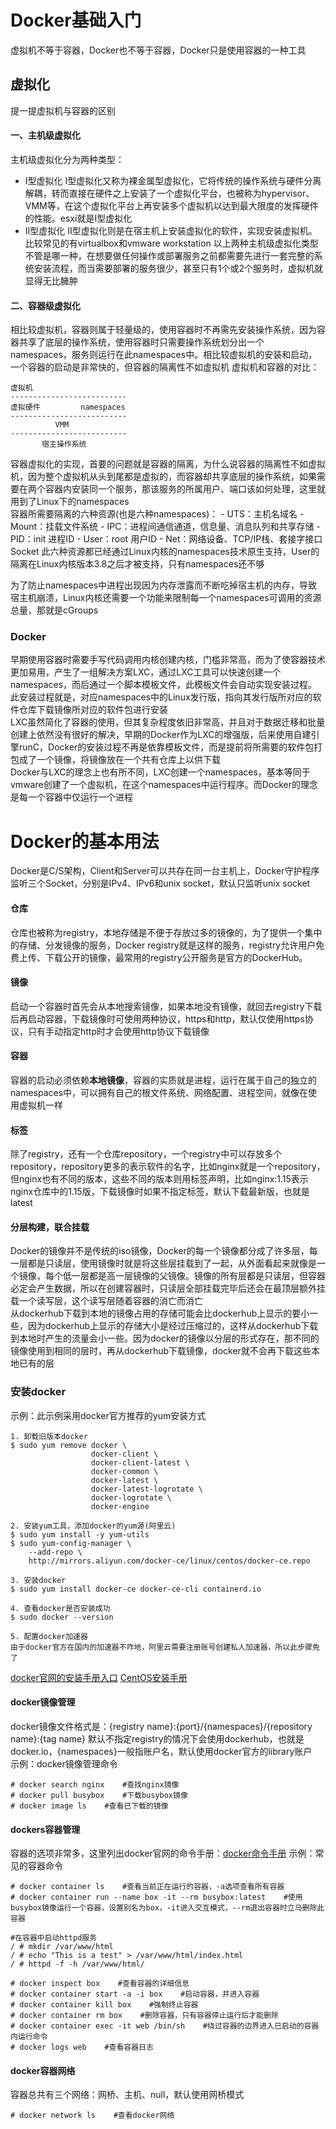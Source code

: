 Docker基础入门
=============
虚拟机不等于容器，Docker也不等于容器，Docker只是使用容器的一种工具

虚拟化
------
提一提虚拟机与容器的区别

#### 一、主机级虚拟化
主机级虚拟化分为两种类型：
  - Ⅰ型虚拟化
  	Ⅰ型虚拟化又称为裸金属型虚拟化，它将传统的操作系统与硬件分离解耦，转而直接在硬件之上安装了一个虚拟化平台，也被称为hypervisor、VMM等，在这个虚拟化平台上再安装多个虚拟机以达到最大限度的发挥硬件的性能。esxi就是Ⅰ型虚拟化
  - Ⅱ型虚拟化
  	Ⅱ型虚拟化则是在宿主机上安装虚拟化的软件，实现安装虚拟机。比较常见的有virtualbox和vmware workstation
以上两种主机级虚拟化类型不管是哪一种，在想要做任何操作或部署服务之前都需要先进行一套完整的系统安装流程，而当需要部署的服务很少，甚至只有1个或2个服务时，虚拟机就显得无比臃肿

#### 二、容器级虚拟化
相比较虚拟机，容器则属于轻量级的，使用容器时不再需先安装操作系统，因为容器共享了底层的操作系统，使用容器时只需要操作系统划分出一个namespaces，服务则运行在此namespaces中。相比较虚拟机的安装和启动，一个容器的启动是非常快的，但容器的隔离性不如虚拟机
虚拟机和容器的对比：
```shell
虚拟机
--------------------------
虚拟硬件         namespaces
--------------------------
          VMM
--------------------------
       宿主操作系统
```
容器虚拟化的实现，首要的问题就是容器的隔离，为什么说容器的隔离性不如虚拟机，因为整个虚拟机从头到尾都是虚拟的，而容器却共享底层的操作系统，如果需要在两个容器内安装同一个服务，那该服务的所属用户、端口该如何处理，这里就用到了Linux下的namespaces <br/>
容器所需要隔离的六种资源(也是六种namespaces)：
	- UTS：主机名域名
	- Mount：挂载文件系统
	- IPC：进程间通信通道，信息量、消息队列和共享存储
	- PID：init 进程ID
	- User：root 用户ID
	- Net：网络设备、TCP/IP栈、套接字接口 Socket
此六种资源都已经通过Linux内核的namespaces技术原生支持，User的隔离在Linux内核版本3.8之后才被支持，只有namespaces还不够 <br />

为了防止namespaces中进程出现因为内存泄露而不断吃掉宿主机的内存，导致宿主机崩溃，Linux内核还需要一个功能来限制每一个namespaces可调用的资源总量，那就是cGroups

### Docker
早期使用容器时需要手写代码调用内核创建内核，门槛非常高，而为了使容器技术更加易用，产生了一组解决方案LXC，通过LXC工具可以快速创建一个namespaces，而后通过一个脚本模板文件，此模板文件会自动实现安装过程。此安装过程就是，对应namespaces中的Linux发行版，指向其发行版所对应的软件仓库下载镜像所对应的软件包进行安装 <br />
LXC虽然简化了容器的使用，但其复杂程度依旧非常高，并且对于数据迁移和批量创建上依然没有很好的解决，早期的Docker作为LXC的增强版，后来使用自建引擎runC，Docker的安装过程不再是依靠模板文件，而是提前将所需要的软件包打包成了一个镜像，将镜像放在一个共有仓库上以供下载 <br />
Docker与LXC的理念上也有所不同，LXC创建一个namespaces，基本等同于vmware创建了一个虚拟机，在这个namespaces中运行程序。而Docker的理念是每一个容器中仅运行一个进程

Docker的基本用法
===============
Docker是C/S架构，Client和Server可以共存在同一台主机上，Docker守护程序监听三个Socket，分别是IPv4、IPv6和unix socket，默认只监听unix socket

#### 仓库
仓库也被称为registry，本地存储是不便于存放过多的镜像的，为了提供一个集中的存储、分发镜像的服务，Docker registry就是这样的服务，registry允许用户免费上传、下载公开的镜像，最常用的registry公开服务是官方的DockerHub。

#### 镜像
启动一个容器时首先会从本地搜索镜像，如果本地没有镜像，就回去registry下载后再启动容器，下载镜像时可使用两种协议，https和http，默认仅使用https协议，只有手动指定http时才会使用http协议下载镜像

#### 容器
容器的启动必须依赖**本地镜像**，容器的实质就是进程，运行在属于自己的独立的namespaces中，可以拥有自己的根文件系统、网络配置、进程空间，就像在使用虚拟机一样

#### 标签
除了registry，还有一个仓库repository，一个registry中可以存放多个repository，repository更多的表示软件的名字，比如nginx就是一个repository，但nginx也有不同的版本，这些不同的版本则用标签声明，比如nginx:1.15表示nginx仓库中的1.15版，下载镜像时如果不指定标签，默认下载最新版，也就是latest

#### 分层构建，联合挂载
Docker的镜像并不是传统的iso镜像，Docker的每一个镜像都分成了许多层，每一层都是只读层，使用镜像时就是将这些层挂载到了一起，从外面看起来就像是一个镜像，每个低一层都是高一层镜像的父镜像。镜像的所有层都是只读层，但容器必定会产生数据，所以在创建容器时，只读层全部挂载完毕后还会在最顶层额外挂载一个读写层，这个读写层随着容器的消亡而消亡 <br />
从dockerhub下载到本地的镜像占用的存储可能会比dockerhub上显示的要小一些，因为dockerhub上显示的存储大小是经过压缩过的，这样从dockerhub下载到本地时产生的流量会小一些。因为docker的镜像以分层的形式存在，那不同的镜像使用到相同的层时，再从dockerhub下载镜像，docker就不会再下载这些本地已有的层

### 安装docker
示例：此示例采用docker官方推荐的yum安装方式
```shell
1. 卸载旧版本docker
$ sudo yum remove docker \
                  docker-client \
                  docker-client-latest \
                  docker-common \
                  docker-latest \
                  docker-latest-logrotate \
                  docker-logrotate \
                  docker-engine

2. 安装yum工具，添加docker的yum源(阿里云)
$ sudo yum install -y yum-utils
$ sudo yum-config-manager \
    --add-repo \
    http://mirrors.aliyun.com/docker-ce/linux/centos/docker-ce.repo

3. 安装docker
$ sudo yum install docker-ce docker-ce-cli containerd.io

4. 查看docker是否安装成功
$ sudo docker --version

5. 配置docker加速器
由于docker官方在国内的加速器不咋地，阿里云需要注册账号创建私人加速器，所以此步骤免了
```
[docker官网的安装手册入口](https://docs.docker.com/get-docker/)
[CentOS安装手册](https://docs.docker.com/engine/install/centos/)

#### docker镜像管理
docker镜像文件格式是：{registry name}:{port}/{namespaces}/{repository name}:{tag name}
默认不指定registry的情况下会使用dockerhub，也就是docker.io，{namespaces}一般指账户名，默认使用docker官方的library账户 <br />
示例：docker镜像管理命令
```shell
# docker search nginx    #查找nginx镜像
# docker pull busybox    #下载busybox镜像
# docker image ls    #查看已下载的镜像
```

#### dockers容器管理
容器的选项非常多，这里列出docker官网的命令手册：[docker命令手册](https://docs.docker.com/engine/reference/run/)
示例：常见的容器命令
```shell
# docker container ls    #查看当前正在运行的容器，-a选项查看所有容器
# docker container run --name box -it --rm busybox:latest    #使用busybox镜像运行一个容器，设置别名为box，-it进入交互模式，--rm退出容器时立马删除此容器

#在容器中启动httpd服务
/ # mkdir /var/www/html
/ # echo "This is a test" > /var/www/html/index.html
/ # httpd -f -h /var/www/html/

# docker inspect box    #查看容器的详细信息
# docker container start -a -i box    #启动容器，并进入容器
# docker container kill box    #强制终止容器
# docker container rm box    #删除容器，只有容器停止运行后才能删除
# docker container exec -it web /bin/sh    #绕过容器的边界进入已启动的容器内运行命令
# docker logs web    #查看容器日志
```

#### docker容器网络
容器总共有三个网络：网桥、主机、null，默认使用网桥模式
```shell
# docker network ls    #查看docker网络
```
